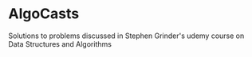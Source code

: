 # AlgoCasts

Solutions to problems discussed in Stephen Grinder's udemy course on Data Structures and Algorithms
